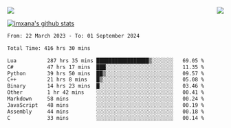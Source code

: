 <p>
  <a href="https://count.getloli.com/"><img src="https://count.getloli.com/get/@xana.readme?theme=moebooru-h"></a>
  <img src="https://weather-icon.journeyad.repl.co/@hangzhou?v=1" align="right">
</p>


<a href="https://github.com/imxana"><img align="center" src="https://github-readme-stats.vercel.app/api?username=imxana&show_icons=true&include_all_commits=true&hide_border=tru&custom_title=imxana%27s%20Github%20Stats" alt="imxana's github stats" /></a> 

<!--START_SECTION:waka-->

```txt
From: 22 March 2023 - To: 01 September 2024

Total Time: 416 hrs 30 mins

Lua          287 hrs 35 mins █████████████████▒░░░░░░░   69.05 %
C#           47 hrs 17 mins  ███░░░░░░░░░░░░░░░░░░░░░░   11.35 %
Python       39 hrs 50 mins  ██▒░░░░░░░░░░░░░░░░░░░░░░   09.57 %
C++          21 hrs 8 mins   █▒░░░░░░░░░░░░░░░░░░░░░░░   05.08 %
Binary       14 hrs 23 mins  █░░░░░░░░░░░░░░░░░░░░░░░░   03.46 %
Other        1 hr 42 mins    ░░░░░░░░░░░░░░░░░░░░░░░░░   00.41 %
Markdown     58 mins         ░░░░░░░░░░░░░░░░░░░░░░░░░   00.24 %
JavaScript   48 mins         ░░░░░░░░░░░░░░░░░░░░░░░░░   00.19 %
Assembly     44 mins         ░░░░░░░░░░░░░░░░░░░░░░░░░   00.18 %
C            33 mins         ░░░░░░░░░░░░░░░░░░░░░░░░░   00.14 %
```

<!--END_SECTION:waka-->
